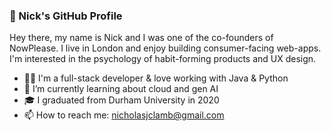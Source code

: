 ### 👋 Nick's GitHub Profile

Hey there, my name is Nick and I was one of the co-founders of NowPlease. I live in London and enjoy building consumer-facing web-apps. I'm interested in the psychology of habit-forming products and UX design.

* 👨‍💻 I'm a full-stack developer & love working with Java & Python
* 🌱 I’m currently learning about cloud and gen AI
* 🎓 I graduated from Durham University in 2020
* 📫 How to reach me: nicholasjclamb@gmail.com
